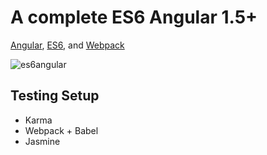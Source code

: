 # A complete ES6 Angular 1.5+ 
[Angular](https://angularjs.org), [ES6](https://git.io/es6features), and [Webpack](http://webpack.github.io/)

![es6angular](https://cloud.githubusercontent.com/assets/929834/12868356/aac2a580-cd0d-11e5-9041-e2bb949103af.png)

## Testing Setup
* Karma
* Webpack + Babel
* Jasmine

